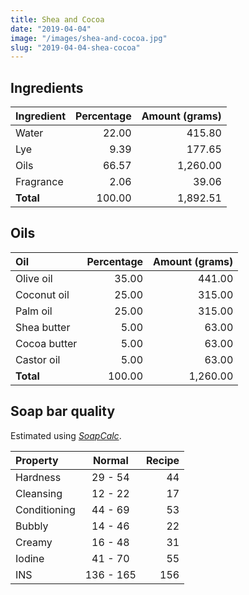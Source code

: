 ```yaml
---
title: Shea and Cocoa
date: "2019-04-04"
image: "/images/shea-and-cocoa.jpg"
slug: "2019-04-04-shea-cocoa"
---
```


## Ingredients

| Ingredient  | Percentage | Amount (grams) |
|:------------|-----------:|---------------:|
| Water       |      22.00 |         415.80 |
| Lye         |       9.39 |         177.65 |
| Oils        |      66.57 |       1,260.00 |
| Fragrance   |       2.06 |          39.06 |
| **Total**   |     100.00 |       1,892.51 |


## Oils

| Oil          | Percentage | Amount (grams) |
|:-------------|-----------:|---------------:|
| Olive oil    |      35.00 |         441.00 |
| Coconut oil  |      25.00 |         315.00 |
| Palm oil     |      25.00 |         315.00 |
| Shea butter  |       5.00 |          63.00 |
| Cocoa butter |       5.00 |          63.00 |
| Castor oil   |       5.00 |          63.00 |
| **Total**    |     100.00 |       1,260.00 |


## Soap bar quality

Estimated using [_SoapCalc_](http://soapcalc.net).

| Property     |   Normal  |    Recipe   |
|:------------ |:---------:|------------:|
| Hardness     |  29 - 54  |          44 |
| Cleansing    |  12 - 22  |          17 |
| Conditioning |  44 - 69  |          53 |
| Bubbly       |  14 - 46  |          22 |
| Creamy       |  16 - 48  |          31 |
| Iodine       |  41 - 70  |          55 |
| INS          | 136 - 165 |         156 |
